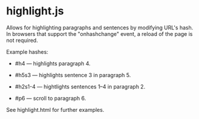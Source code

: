 highlight.js
========================================

Allows for highlighting paragraphs and sentences by modifying URL's hash.  In browsers that support the "onhashchange" event, a reload of the page is not required.

Example hashes:

* #h4 — highlights paragraph 4.

* #h5s3 — highlights sentence 3 in paragraph 5.

* #h2s1-4 — hightlights sentences 1–4 in paragraph 2.

* #p6 — scroll to paragraph 6.

See highlight.html for further examples.